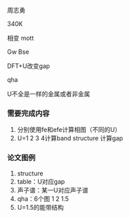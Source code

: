 周志勇

340K

相变 mott

Gw Bse

DFT+U改变gap

qha

U不全是一样的金属或者非金属

### 需要完成内容
1. 分别使用fe和efe计算相图（不同的U）
2. U=1 2 3 4计算band structure 计算gap

### 论文图例
1. structure
2. table：U对应gap
3. 声子谱：某一U对应声子谱
4. qha：6个图 1 2 1.5
5. U=1.5的能带结构

